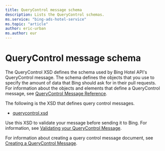 ```yaml
---
title: QueryControl message schema
description: Lists the QueryControl schemas.
ms.service: "bing-ads-hotel-service"
ms.topic: "article"
author: eric-urban
ms.author: eur
---
```


# QueryControl message schema

The QueryControl XSD defines the schema used by Bing Hotel API's QueryControl message. The schema defines the objects that you use to specify the amount of data that Bing should ask for in their pull requests. For information about the objects and elements that define a QueryControl message, see [QueryControl Message Reference](../query-control-message/reference.md).

The following is the XSD that defines query control messages.

- [querycontrol.xsd](https://bhacstatic.blob.core.windows.net/schemas/query_control.xsd)

Use this XSD to validate your message before sending it to Bing. For information, see [Validating your QueryControl Message](../query-control-message/validate-query-control-message.md).

For information about creating a query control message document, see [Creating a QueryControl Message](../query-control-message/create-query-control-message.md).
